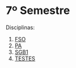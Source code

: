# 7º Semestre

Disciplinas:
1. [FSO](./FSO/)
2. [PA](./PA/)
3. [SGB1](./SGBD1/)
4. [TESTES](./TESTES/)
